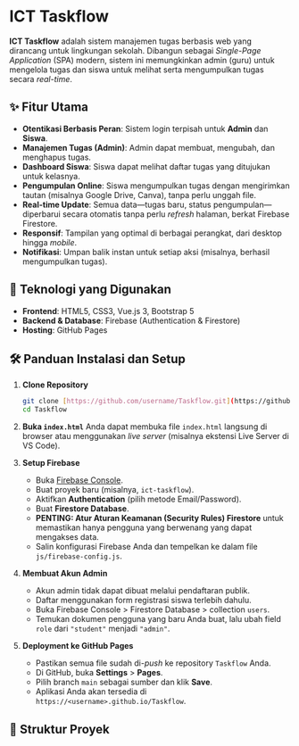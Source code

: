 # ICT Taskflow

**ICT Taskflow** adalah sistem manajemen tugas berbasis web yang dirancang untuk lingkungan sekolah. Dibangun sebagai *Single-Page Application* (SPA) modern, sistem ini memungkinkan admin (guru) untuk mengelola tugas dan siswa untuk melihat serta mengumpulkan tugas secara *real-time*.

## ✨ Fitur Utama

- **Otentikasi Berbasis Peran**: Sistem login terpisah untuk **Admin** dan **Siswa**.
- **Manajemen Tugas (Admin)**: Admin dapat membuat, mengubah, dan menghapus tugas.
- **Dashboard Siswa**: Siswa dapat melihat daftar tugas yang ditujukan untuk kelasnya.
- **Pengumpulan Online**: Siswa mengumpulkan tugas dengan mengirimkan tautan (misalnya Google Drive, Canva), tanpa perlu unggah file.
- **Real-time Update**: Semua data—tugas baru, status pengumpulan—diperbarui secara otomatis tanpa perlu *refresh* halaman, berkat Firebase Firestore.
- **Responsif**: Tampilan yang optimal di berbagai perangkat, dari desktop hingga *mobile*.
- **Notifikasi**: Umpan balik instan untuk setiap aksi (misalnya, berhasil mengumpulkan tugas).

## 🚀 Teknologi yang Digunakan

- **Frontend**: HTML5, CSS3, Vue.js 3, Bootstrap 5
- **Backend & Database**: Firebase (Authentication & Firestore)
- **Hosting**: GitHub Pages

## 🛠️ Panduan Instalasi dan Setup

1.  **Clone Repository**
    ```bash
    git clone [https://github.com/username/Taskflow.git](https://github.com/username/Taskflow.git)
    cd Taskflow
    ```

2.  **Buka `index.html`**
    Anda dapat membuka file `index.html` langsung di browser atau menggunakan *live server* (misalnya ekstensi Live Server di VS Code).

3.  **Setup Firebase**
    - Buka [Firebase Console](https://console.firebase.google.com/).
    - Buat proyek baru (misalnya, `ict-taskflow`).
    - Aktifkan **Authentication** (pilih metode Email/Password).
    - Buat **Firestore Database**.
    - **PENTING: Atur Aturan Keamanan (Security Rules) Firestore** untuk memastikan hanya pengguna yang berwenang yang dapat mengakses data.
    - Salin konfigurasi Firebase Anda dan tempelkan ke dalam file `js/firebase-config.js`.

4.  **Membuat Akun Admin**
    - Akun admin tidak dapat dibuat melalui pendaftaran publik.
    - Daftar menggunakan form registrasi siswa terlebih dahulu.
    - Buka Firebase Console > Firestore Database > collection `users`.
    - Temukan dokumen pengguna yang baru Anda buat, lalu ubah field `role` dari `"student"` menjadi `"admin"`.

5.  **Deployment ke GitHub Pages**
    - Pastikan semua file sudah di-*push* ke repository `Taskflow` Anda.
    - Di GitHub, buka **Settings** > **Pages**.
    - Pilih branch `main` sebagai sumber dan klik **Save**.
    - Aplikasi Anda akan tersedia di `https://<username>.github.io/Taskflow`.

## 📂 Struktur Proyek
